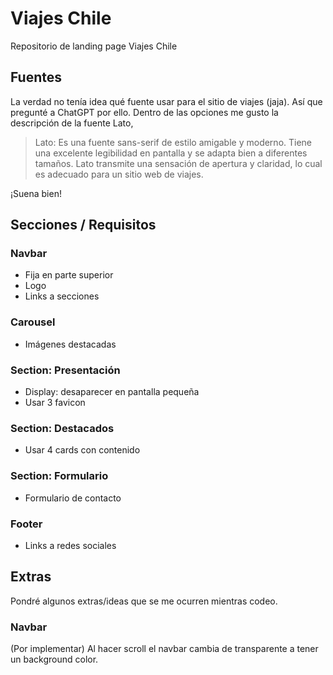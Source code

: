 # Viajes Chile
Repositorio de landing page Viajes Chile

## Fuentes

La verdad no tenía idea qué fuente usar para el sitio de viajes (jaja). Así que pregunté a ChatGPT por ello. Dentro de las opciones me gusto la descripción de la fuente Lato,

> Lato: Es una fuente sans-serif de estilo amigable y moderno. Tiene una excelente legibilidad en pantalla y se adapta bien a diferentes tamaños. Lato transmite una sensación de apertura y claridad, lo cual es adecuado para un sitio web de viajes.

¡Suena bien!

## Secciones / Requisitos
### Navbar
* Fija en parte superior
* Logo
* Links a secciones
### Carousel
* Imágenes destacadas
### Section: Presentación
* Display: desaparecer en pantalla pequeña
* Usar 3 favicon
### Section: Destacados
* Usar 4 cards con contenido
### Section: Formulario
* Formulario de contacto
### Footer
* Links a redes sociales

## Extras

Pondré algunos extras/ideas que se me ocurren mientras codeo.

### Navbar

(Por implementar) Al hacer scroll el navbar cambia de transparente a tener un background color. 